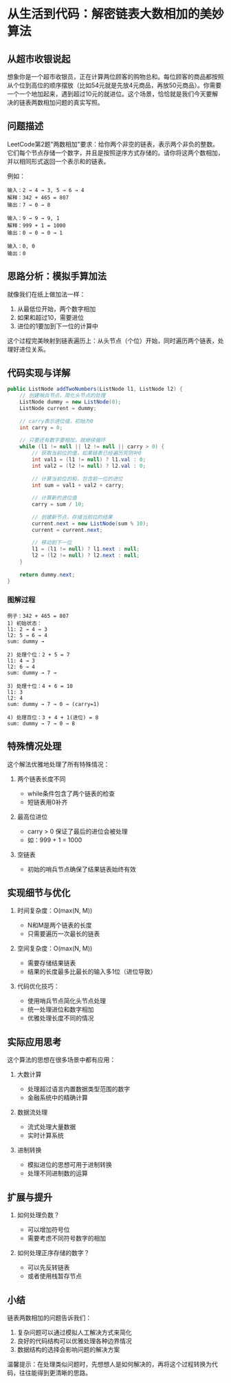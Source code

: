 # 从生活到代码：解密链表大数相加的美妙算法
## 从超市收银说起
想象你是一个超市收银员，正在计算两位顾客的购物总和。每位顾客的商品都按照从个位到高位的顺序摆放（比如54元就是先放4元商品，再放50元商品）。你需要一个一个地加起来，遇到超过10元的就进位。这个场景，恰恰就是我们今天要解决的链表两数相加问题的真实写照。

## 问题描述
LeetCode第2题"两数相加"要求：给你两个非空的链表，表示两个非负的整数。它们每个节点存储一个数字，并且是按照逆序方式存储的。请你将这两个数相加，并以相同形式返回一个表示和的链表。

例如：
```
输入：2 → 4 → 3, 5 → 6 → 4
解释：342 + 465 = 807
输出：7 → 0 → 8

输入：9 → 9 → 9, 1
解释：999 + 1 = 1000
输出：0 → 0 → 0 → 1

输入：0, 0
输出：0
```

## 思路分析：模拟手算加法
就像我们在纸上做加法一样：
1. 从最低位开始，两个数字相加
2. 如果和超过10，需要进位
3. 进位的1要加到下一位的计算中

这个过程完美映射到链表遍历上：从头节点（个位）开始，同时遍历两个链表，处理好进位关系。

## 代码实现与详解
```java
public ListNode addTwoNumbers(ListNode l1, ListNode l2) {
    // 创建哨兵节点，简化头节点的处理
    ListNode dummy = new ListNode(0);
    ListNode current = dummy;
    
    // carry表示进位值，初始为0
    int carry = 0;
    
    // 只要还有数字要相加，就继续循环
    while (l1 != null || l2 != null || carry > 0) {
        // 获取当前位的值，如果链表已经遍历完则补0
        int val1 = (l1 != null) ? l1.val : 0;
        int val2 = (l2 != null) ? l2.val : 0;
        
        // 计算当前位的和，包含前一位的进位
        int sum = val1 + val2 + carry;
        
        // 计算新的进位值
        carry = sum / 10;
        
        // 创建新节点，存储当前位的结果
        current.next = new ListNode(sum % 10);
        current = current.next;
        
        // 移动到下一位
        l1 = (l1 != null) ? l1.next : null;
        l2 = (l2 != null) ? l2.next : null;
    }
    
    return dummy.next;
}
```

### 图解过程
```
例子：342 + 465 = 807
1) 初始状态：
l1: 2 → 4 → 3
l2: 5 → 6 → 4
sum: dummy →

2) 处理个位：2 + 5 = 7
l1: 4 → 3
l2: 6 → 4
sum: dummy → 7 →

3) 处理十位：4 + 6 = 10
l1: 3
l2: 4
sum: dummy → 7 → 0 → (carry=1)

4) 处理百位：3 + 4 + 1(进位) = 8
sum: dummy → 7 → 0 → 8
```

## 特殊情况处理
这个解法优雅地处理了所有特殊情况：
1. 两个链表长度不同
   - while条件包含了两个链表的检查
   - 短链表用0补齐
   
2. 最高位进位
   - carry > 0 保证了最后的进位会被处理
   - 如：999 + 1 = 1000

3. 空链表
   - 初始的哨兵节点确保了结果链表始终有效

## 实现细节与优化
1. 时间复杂度：O(max(N, M))
   - N和M是两个链表的长度
   - 只需要遍历一次最长的链表

2. 空间复杂度：O(max(N, M))
   - 需要存储结果链表
   - 结果的长度最多比最长的输入多1位（进位导致）

3. 代码优化技巧：
   - 使用哨兵节点简化头节点处理
   - 统一处理进位和数字相加
   - 优雅处理长度不同的情况

## 实际应用思考
这个算法的思想在很多场景中都有应用：
1. 大数计算
   - 处理超过语言内置数据类型范围的数字
   - 金融系统中的精确计算

2. 数据流处理
   - 流式处理大量数据
   - 实时计算系统

3. 进制转换
   - 模拟进位的思想可用于进制转换
   - 处理不同进制数的运算

## 扩展与提升
1. 如何处理负数？
   - 可以增加符号位
   - 需要考虑不同符号数字的相加

2. 如何处理正序存储的数字？
   - 可以先反转链表
   - 或者使用栈暂存节点

## 小结
链表两数相加的问题告诉我们：
1. 复杂问题可以通过模拟人工解决方式来简化
2. 良好的代码结构可以优雅处理各种边界情况
3. 数据结构的选择会影响问题的解决方案

温馨提示：在处理类似问题时，先想想人是如何解决的，再将这个过程转换为代码，往往能得到更清晰的思路。


